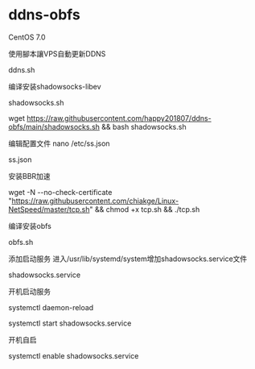 # ddns-obfs

CentOS 7.0

使用腳本讓VPS自動更新DDNS  

ddns.sh

编译安装shadowsocks-libev

shadowsocks.sh

wget https://raw.githubusercontent.com/happy201807/ddns-obfs/main/shadowsocks.sh && bash shadowsocks.sh

编辑配置文件  nano /etc/ss.json

ss.json

安装BBR加速

wget -N --no-check-certificate "https://raw.githubusercontent.com/chiakge/Linux-NetSpeed/master/tcp.sh" && chmod +x tcp.sh && ./tcp.sh


编译安装obfs

obfs.sh

添加启动服务   进入/usr/lib/systemd/system增加shadowsocks.service文件

shadowsocks.service

开机启动服务

systemctl daemon-reload

systemctl start shadowsocks.service

开机自启

systemctl enable shadowsocks.service


